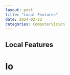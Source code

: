 ```yaml
---
layout: post
title: "Local Features"
date: 2024-02-22
categories: ComputerVision
---
```


## Local Features

# lo
